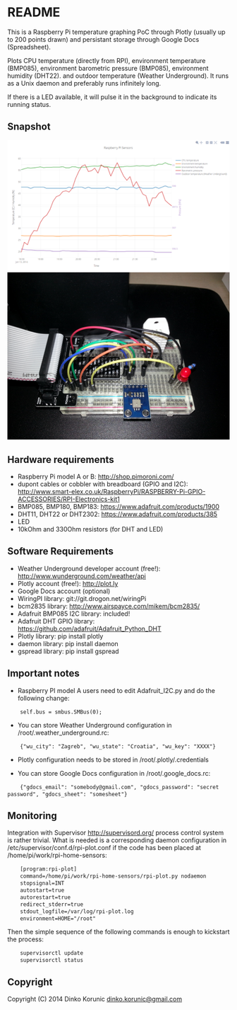 README
======

This is a Raspberry Pi temperature graphing PoC through Plotly (usually up
to 200 points drawn) and persistant storage through Google Docs
(Spreadsheet).

Plots CPU temperature (directly from RPI), environment temperature
(BMP085), environment barometric pressure (BMP085), environment humidity
(DHT22).  and outdoor temperature (Weather Underground). It runs as a Unix
daemon and preferably runs infinitely long.

If there is a LED available, it will pulse it in the background to indicate its
running status.

Snapshot
--------
![/rpi-plot.png](/rpi-plot.png)
![/rpi-board.png](/rpi-board.png)

Hardware requirements
---------------------
* Raspberry Pi model A or B: http://shop.pimoroni.com/
* dupont cables or cobbler with breadboard (GPIO and I2C):
  http://www.smart-elex.co.uk/RaspberryPi/RASPBERRY-Pi-GPIO-ACCESSORIES/RPI-Electronics-kit1
* BMP085, BMP180, BMP183: https://www.adafruit.com/products/1900
* DHT11, DHT22 or DHT2302: https://www.adafruit.com/products/385
* LED
* 10kOhm and 330Ohm resistors (for DHT and LED)

Software Requirements
---------------------
* Weather Underground developer account (free!): http://www.wunderground.com/weather/api
* Plotly account (free!): http://plot.ly
* Google Docs account (optional)
* WiringPI library: git://git.drogon.net/wiringPi
* bcm2835 library: http://www.airspayce.com/mikem/bcm2835/
* Adafruit BMP085 I2C library: included!
* Adafruit DHT GPIO library: https://github.com/adafruit/Adafruit_Python_DHT
* Plotly library: pip install plotly
* daemon library: pip install daemon
* gspread library: pip install gspread

Important notes
---------------
* Raspberry PI model A users need to edit Adafruit_I2C.py and do the following change:

```
    self.bus = smbus.SMBus(0);
```

* You can store Weather Underground configuration in /root/.weather_underground.rc:

```
    {"wu_city": "Zagreb", "wu_state": "Croatia", "wu_key": "XXXX"}
```

* Plotly configuration needs to be stored in /root/.plotly/.credentials

* You can store Google Docs configuration in /root/.google_docs.rc:

```
    {"gdocs_email": "somebody@gmail.com", "gdocs_password": "secret password", "gdocs_sheet": "somesheet"}
```

Monitoring
----------
Integration with Supervisor http://supervisord.org/ process control system
is rather trivial. What is needed is a corresponding daemon configuration
in /etc/supervisor/conf.d/rpi-plot.conf if the code has been placed at
/home/pi/work/rpi-home-sensors:

```
    [program:rpi-plot]
    command=/home/pi/work/rpi-home-sensors/rpi-plot.py nodaemon
    stopsignal=INT
    autostart=true
    autorestart=true
    redirect_stderr=true
    stdout_logfile=/var/log/rpi-plot.log
    environment=HOME="/root"
```

Then the simple sequence of the following commands is enough to kickstart
the process:

```
    supervisorctl update
    supervisorctl status
```

Copyright
---------
Copyright (C) 2014  Dinko Korunic <dinko.korunic@gmail.com>
